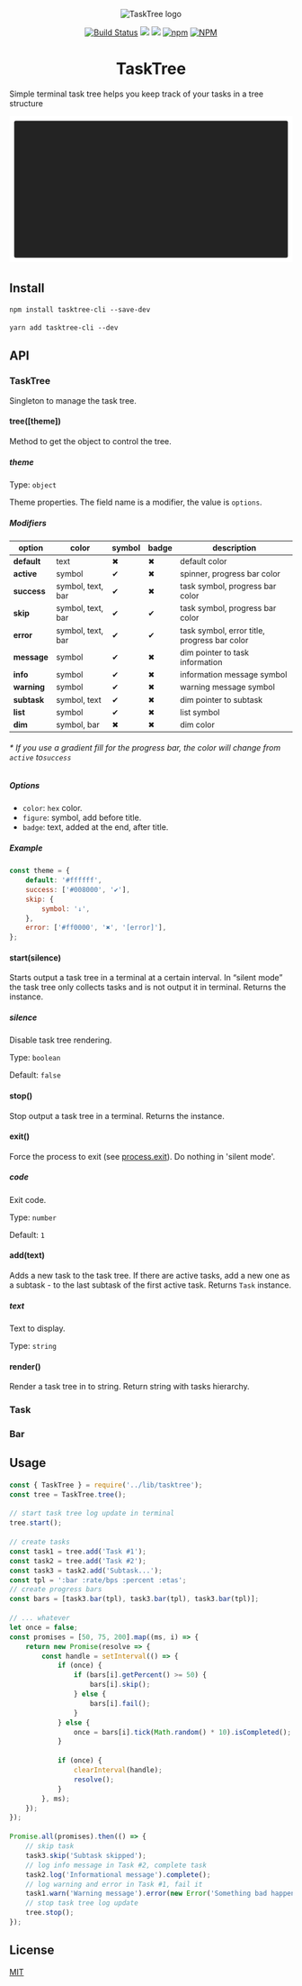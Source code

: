 <p align="center"><img width="200" src="https://cdn.jsdelivr.net/gh/keindev/tasktree/media/logo.svg" alt="TaskTree logo"></p>

<p align="center">
    <a href="https://travis-ci.org/keindev/tasktree"><img src="https://travis-ci.org/keindev/tasktree.svg?branch=master" alt="Build Status"></a>
    <a href="https://www.codacy.com/app/keindev/tasktree?utm_source=github.com&amp;utm_medium=referral&amp;utm_content=keindev/tasktree&amp;utm_campaign=Badge_Grade"><img src="https://api.codacy.com/project/badge/Grade/5df2abb40a7048fba8b891d4c05b5156"/></a>
    <a href="https://www.codacy.com/app/keindev/tasktree?utm_source=github.com&amp;utm_medium=referral&amp;utm_content=keindev/tasktree&amp;utm_campaign=Badge_Coverage"><img src="https://api.codacy.com/project/badge/Coverage/5df2abb40a7048fba8b891d4c05b5156"/></a>
    <a href="https://www.npmjs.com/package/tasktree-cli"><img alt="npm" src="https://img.shields.io/npm/v/tasktree-cli.svg"></a>
    <a href="https://www.npmjs.com/package/tasktree-cli"><img alt="NPM" src="https://img.shields.io/npm/l/tasktree-cli.svg"></a>
</p>

<h1 align="center">TaskTree</h1>

Simple terminal task tree helps you keep track of your tasks in a tree structure

<img src="media/demo.gif">

## Install

```console
npm install tasktree-cli --save-dev

yarn add tasktree-cli --dev
```

## API

### TaskTree

Singleton to manage the task tree.

#### tree(\[theme\])

Method to get the object to control the tree.

##### theme

Type: `object`

Theme properties. The field name is a modifier, the value is `options`.

##### Modifiers

| option      | color             | symbol | badge | description                                  |
| ----------- | ----------------- | ------ | ----- | -------------------------------------------- |
| **default** | text              | ✖      | ✖     | default color                                |
| **active**  | symbol            | ✔      | ✖     | spinner, progress bar color                  |
| **success** | symbol, text, bar | ✔      | ✖     | task symbol, progress bar color              |
| **skip**    | symbol, text, bar | ✔      | ✔     | task symbol, progress bar color              |
| **error**   | symbol, text, bar | ✔      | ✔     | task symbol, error title, progress bar color |
| **message** | symbol            | ✔      | ✖     | dim pointer to task information              |
| **info**    | symbol            | ✔      | ✖     | information message symbol                   |
| **warning** | symbol            | ✔      | ✖     | warning message symbol                       |
| **subtask** | symbol, text      | ✔      | ✖     | dim pointer to subtask                       |
| **list**    | symbol            | ✔      | ✖     | list symbol                                  |
| **dim**     | symbol, bar       | ✖      | ✖     | dim color                                    |

###### \* If you use a gradient fill for the progress bar, the color will change from `active` to`success`

##### Options

-   `color`: `hex` color.
-   `figure`: symbol, add before title.
-   `badge`: text, added at the end, after title.

##### Example

```js
const theme = {
    default: '#ffffff',
    success: ['#008000', '✔'],
    skip: {
        symbol: '↓',
    },
    error: ['#ff0000', '✖', '[error]'],
};
```

#### start(silence)

Starts output a task tree in a terminal at a certain interval. In “silent mode” the task tree only collects tasks and is not output it in terminal. Returns the instance.

##### silence

Disable task tree rendering.

Type: `boolean`

Default: `false`

#### stop()

Stop output a task tree in a terminal. Returns the instance.

#### exit()

Force the process to exit (see [process.exit](https://nodejs.org/api/process.html#process_process_exit_code)). Do nothing in 'silent mode'.

##### code

Exit code.

Type: `number`

Default: `1`

#### add(text)

Adds a new task to the task tree. If there are active tasks, add a new one as a subtask - to the last subtask of the first active task. Returns `Task` instance.

##### text

Text to display.

Type: `string`

#### render()

Render a task tree in to string. Return string with tasks hierarchy.

### Task

### Bar

## Usage

```javascript
const { TaskTree } = require('../lib/tasktree');
const tree = TaskTree.tree();

// start task tree log update in terminal
tree.start();

// create tasks
const task1 = tree.add('Task #1');
const task2 = tree.add('Task #2');
const task3 = task2.add('Subtask...');
const tpl = ':bar :rate/bps :percent :etas';
// create progress bars
const bars = [task3.bar(tpl), task3.bar(tpl), task3.bar(tpl)];

// ... whatever
let once = false;
const promises = [50, 75, 200].map((ms, i) => {
    return new Promise(resolve => {
        const handle = setInterval(() => {
            if (once) {
                if (bars[i].getPercent() >= 50) {
                    bars[i].skip();
                } else {
                    bars[i].fail();
                }
            } else {
                once = bars[i].tick(Math.random() * 10).isCompleted();
            }

            if (once) {
                clearInterval(handle);
                resolve();
            }
        }, ms);
    });
});

Promise.all(promises).then(() => {
    // skip task
    task3.skip('Subtask skipped');
    // log info message in Task #2, complete task
    task2.log('Informational message').complete();
    // log warning and error in Task #1, fail it
    task1.warn('Warning message').error(new Error('Something bad happened'), true);
    // stop task tree log update
    tree.stop();
});
```

## License

[MIT](LICENSE)
